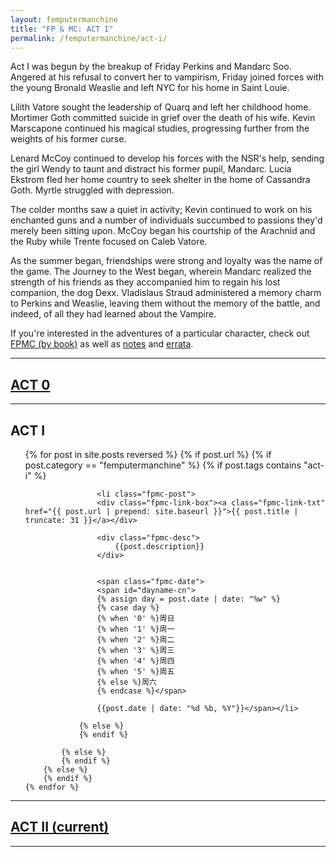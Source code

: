 ```yaml
---
layout: femputermanchine
title: "FP & MC: ACT I"
permalink: /femputermanchine/act-i/
---
```


<html>
<head>
<meta charset="utf-8">

</head>

<body>

<div id="fpmc-intro">
<p>Act I was begun by the breakup of Friday Perkins and Mandarc Soo. Angered at his refusal to convert her to vampirism, Friday joined forces with the young Bronald Weaslie and left NYC for his home in Saint Louie.</p>
<p>Lilith Vatore sought the leadership of Quarq and left her childhood home. Mortimer Goth committed suicide in grief over the death of his wife. Kevin Marscapone continued his magical studies, progressing further from the weights of his former curse.</p>
<p>Lenard McCoy continued to develop his forces with the NSR's help, sending the girl Wendy to taunt and distract his former pupil, Mandarc. Lucia Ekstrom fled her home country to seek shelter in the home of Cassandra Goth. Myrtle struggled with depression.</p>
<p>The colder months saw a quiet in activity; Kevin continued to work on his enchanted guns and a number of individuals succumbed to passions they'd merely been sitting upon. McCoy began his courtship of the Arachnid and the Ruby while Trente focused on Caleb Vatore.</p>
<p>As the summer began, friendships were strong and loyalty was the name of the game. The Journey to the West began, wherein Mandarc realized the strength of his friends as they accompanied him to regain his lost companion, the dog Dexx. Vladislaus Straud administered a memory charm to Perkins and Weaslie, leaving them without the memory of the battle, and indeed, of all they had learned about the Vampire.</p>
<p>If you're interested in the adventures of a particular character, check out <a href="{{ '/femputermanchine/books/' | prepend: site.url }}">FPMC (by book)</a> as well as <a href="{{ '/fpmcnotes/' | prepend: site.url }}">notes</a> and <a href="{{ '/hexfiles/' | prepend: site.url }}">errata</a>.</p>
</div>

<hr>

<h2><a href="{{ '/femputermanchine/act-0/' | prepend: site.url }}">ACT 0</a></h2>

<hr>

<h2>ACT I</h2>

<ul>
	{% for post in site.posts reversed %}
        {% if post.url %}
			{% if post.category == "femputermanchine" %}
				{% if post.tags contains "act-i" %}

				    <li class="fpmc-post">
					<div class="fpmc-link-box"><a class="fpmc-link-txt" href="{{ post.url | prepend: site.baseurl }}">{{ post.title | truncate: 31 }}</a></div>

					<div class="fpmc-desc">
						{{post.description}}
					</div>

			
					<span class="fpmc-date">
					<span id="dayname-cn">
					{% assign day = post.date | date: "%w" %}
					{% case day %}
					{% when '0' %}周日
					{% when '1' %}周一
					{% when '2' %}周二
					{% when '3' %}周三
					{% when '4' %}周四
					{% when '5' %}周五
					{% else %}周六
					{% endcase %}</span>

					{{post.date | date: "%d %b, %Y"}}</span></li>
				
				{% else %}
				{% endif %}

			{% else %}	
			{% endif %}
		{% else %}
        {% endif %}
    {% endfor %}
</ul>



<hr>



<h2> <a href="{{ '/femputermanchine/' | prepend: site.url }}">ACT II (current)</a> </h2>

<hr>




</body>
</html>





